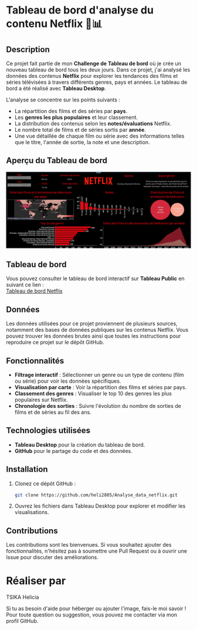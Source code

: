 # Tableau de bord d'analyse du contenu Netflix 🎥📊


## Description
Ce projet fait partie de mon **Challenge de Tableau de bord** où je crée un nouveau tableau de bord tous les deux jours. Dans ce projet, j'ai analysé les données des contenus **Netflix** pour explorer les tendances des films et séries télévisées à travers différents genres, pays et années. Le tableau de bord a été réalisé avec **Tableau Desktop**.

L'analyse se concentre sur les points suivants :
- La répartition des films et des séries par **pays**.
- Les **genres les plus populaires** et leur classement.
- La distribution des contenus selon les **notes/évaluations** Netflix.
- Le nombre total de films et de séries sortis par **année**.
- Une vue détaillée de chaque film ou série avec des informations telles que le titre, l'année de sortie, la note et une description.

## Aperçu du Tableau de bord

![Aperçu du Tableau de bord Netflix](./Capture.png) 

## Tableau de bord
Vous pouvez consulter le tableau de bord interactif sur **Tableau Public** en suivant ce lien :  
[Tableau de bord Netflix](https://public.tableau.com/shared/XMST9F5YP?:display_count=n&:origin=viz_share_link)

## Données
Les données utilisées pour ce projet proviennent de plusieurs sources, notamment des bases de données publiques sur les contenus Netflix. Vous pouvez trouver les données brutes ainsi que toutes les instructions pour reproduire ce projet sur le dépôt GitHub.

## Fonctionnalités
- **Filtrage interactif** : Sélectionner un genre ou un type de contenu (film ou série) pour voir les données spécifiques.
- **Visualisation par carte** : Voir la répartition des films et séries par pays.
- **Classement des genres** : Visualiser le top 10 des genres les plus populaires sur Netflix.
- **Chronologie des sorties** : Suivre l'évolution du nombre de sorties de films et de séries au fil des ans.

## Technologies utilisées
- **Tableau Desktop** pour la création du tableau de bord.
- **GitHub** pour le partage du code et des données.
  
## Installation
1. Clonez ce dépôt GitHub :  
   ```bash
   git clone https://github.com/heli2805/Analyse_data_netflix.git

2. Ouvrez les fichiers dans Tableau Desktop pour explorer et modifier les visualisations.

## Contributions
Les contributions sont les bienvenues. Si vous souhaitez ajouter des fonctionnalités, n'hésitez pas à soumettre une Pull Request ou à ouvrir une Issue pour discuter des améliorations.

# Réaliser par 

TSIKA Helicia 


Si tu as besoin d'aide pour héberger ou ajouter l'image, fais-le moi savoir ! Pour toute question ou suggestion, vous pouvez me contacter via mon profil GitHub.
